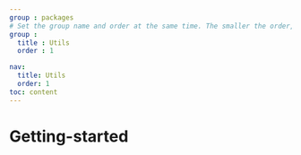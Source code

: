 ```yaml
---
group : packages
# Set the group name and order at the same time. The smaller the order, the higher it is. The default is 0.
group :
  title : Utils
  order : 1

nav:
  title: Utils
  order: 1
toc: content
---
```


# Getting-started

